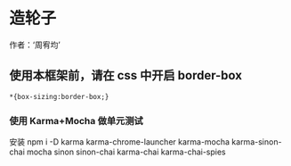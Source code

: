 # 造轮子

作者：‘周宥均’

## 使用本框架前，请在 css 中开启 border-box

```
*{box-sizing:border-box;}
```

### 使用 Karma+Mocha 做单元测试

安装 npm i -D karma karma-chrome-launcher karma-mocha karma-sinon-chai mocha sinon sinon-chai karma-chai karma-chai-spies

